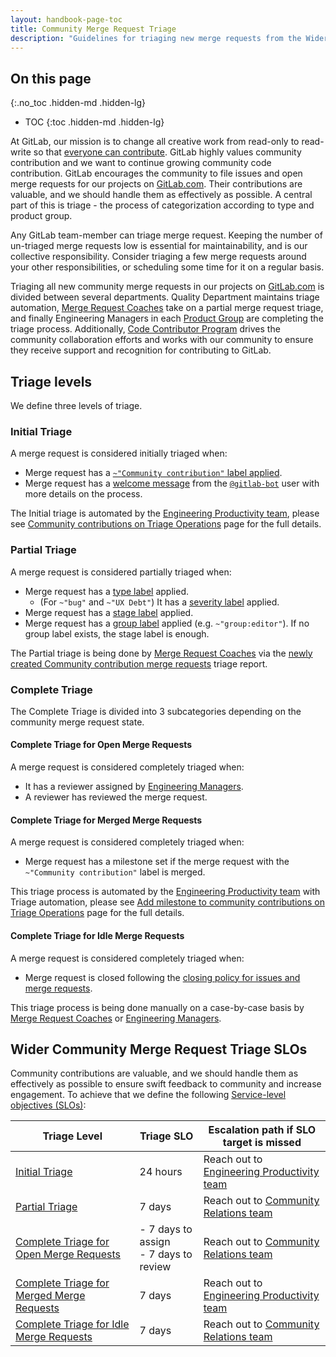 ```yaml
---
layout: handbook-page-toc
title: Community Merge Request Triage
description: "Guidelines for triaging new merge requests from the Wider community opened on GitLab.com projects"
---
```


## On this page
{:.no_toc .hidden-md .hidden-lg}

- TOC
{:toc .hidden-md .hidden-lg}

At GitLab, our mission is to change all creative work from read-only to read-write so that [everyone can contribute](/company/mission-and-vision/#mission). GitLab highly values community contribution and we want to continue growing community code contribution. GitLab encourages the community to file issues and open merge requests for our projects on [GitLab.com][GitLab.com]. Their contributions are valuable, and we should handle them as effectively as possible. A central part of this is triage - the process of categorization according to type and product group.

Any GitLab team-member can triage merge request. Keeping the number of un-triaged merge requests low is essential for maintainability, and is our collective responsibility. Consider triaging a few merge requests around your other responsibilities, or scheduling some time for it on a regular basis.

Triaging all new community merge requests in our projects on [GitLab.com][GitLab.com] is divided between several departments. Quality Department maintains triage automation, [Merge Request Coaches](/handbook/marketing/community-relations/code-contributor-program/resources/merge-request-coach-lifecycle.html) take on a partial merge request triage, and finally Engineering Managers in each [Product Group](/handbook/product/categories/#devops-stages) are completing the triage process. Additionally, [Code Contributor Program](/handbook/marketing/community-relations/code-contributor-program/) drives the community collaboration efforts and works with our community to ensure they receive support and recognition for contributing to GitLab.

## Triage levels

We define three levels of triage.

### Initial Triage

A merge request is considered initially triaged when:

- Merge request has a [`~"Community contribution"` label applied](/handbook/engineering/quality/triage-operations/#ensure-quick-feedback-for-community-contributions).
- Merge request has a [welcome message](https://gitlab.com/gitlab-org/quality/triage-serverless/-/blob/master/triage/processor/thank_community_contribution.rb) from the [`@gitlab-bot`](https://gitlab.com/gitlab-bot) user with more details on the process.

The Initial triage is automated by the [Engineering Productivity team][Engineering Productivity team], please see [Community contributions on Triage Operations](/handbook/engineering/quality/triage-operations/#community-contributions) page for the full details.

### Partial Triage

A merge request is considered partially triaged when:

- Merge request has a [type label](https://docs.gitlab.com/ee/development/contributing/issue_workflow.html#type-labels) applied.
  - (For `~"bug"` and `~"UX Debt"`) It has a [severity label](https://docs.gitlab.com/ee/development/contributing/issue_workflow.html#severity-labels) applied.
- Merge request has a [stage label](https://docs.gitlab.com/ee/development/contributing/issue_workflow.html#stage-labels) applied.
- Merge request has a [group label](https://docs.gitlab.com/ee/development/contributing/issue_workflow.html#group-labels) applied (e.g. `~"group:editor"`). If no group label exists, the stage label is enough.

The Partial triage is being done by [Merge Request Coaches](/handbook/marketing/community-relations/code-contributor-program/resources/merge-request-coach-lifecycle.html) via the [newly created Community contribution merge requests](/handbook/engineering/quality/triage-operations/#newly-created-community-contribution-merge-requests-requiring-first-triage) triage report.

### Complete Triage

The Complete Triage is divided into 3 subcategories depending on the community merge request state.

#### Complete Triage for Open Merge Requests

A merge request is considered completely triaged when:

- It has a reviewer assigned by [Engineering Managers](/handbook/engineering/quality/triage-operations/#community-merge-requests-requiring-attention).
- A reviewer has reviewed the merge request.

#### Complete Triage for Merged Merge Requests

A merge request is considered completely triaged when:

- Merge request has a milestone set if the merge request with the `~"Community contribution"` label is merged.

This triage process is automated by the [Engineering Productivity team][Engineering Productivity team] with Triage automation, please see [Add milestone to community contributions on Triage Operations](/handbook/engineering/quality/triage-operations/#add-milestone-to-community-merge-requests) page for the full details.

#### Complete Triage for Idle Merge Requests

A merge request is considered completely triaged when:

- Merge request is closed following the [closing policy for issues and merge requests](https://docs.gitlab.com/ee/development/contributing/#closing-policy-for-issues-and-merge-requests).

This triage process is being done manually on a case-by-case basis by [Merge Request Coaches](/job-families/expert/merge-request-coach/#closing-merge-requests) or [Engineering Managers](/handbook/engineering/quality/triage-operations/#community-merge-requests-requiring-attention).

## Wider Community Merge Request Triage SLOs

Community contributions are valuable, and we should handle them as effectively as possible to ensure swift feedback to community and increase engagement. To achieve that we define the following [Service-level objectives (SLOs)](https://en.wikipedia.org/wiki/Service-level_objective):

| Triage Level                                                                            | Triage SLO                                 | Escalation path if SLO target is missed                                                                    |
|-----------------------------------------------------------------------------------------|--------------------------------------------|------------------------------------------------------------------------------------------------------------|
| [Initial Triage](#initial-triage)                                                       | 24 hours                                   | Reach out to [Engineering Productivity team][Engineering Productivity team]|
| [Partial Triage](#partial-triage)                                                        | 7 days                                     | Reach out to [Community Relations team](/handbook/marketing/community-relations/#-how-to-reach-us)         |
| [Complete Triage for Open Merge Requests](#complete-triage-for-open-merge-requests)     | - 7 days to assign <br> - 7 days to review | Reach out to [Community Relations team](/handbook/marketing/community-relations/#-how-to-reach-us)         |
| [Complete Triage for Merged Merge Requests](#complete-triage-for-merged-merge-requests) | 7 days                                     | Reach out to [Engineering Productivity team][Engineering Productivity team] |
| [Complete Triage for Idle Merge Requests](#complete-triage-for-idle-merge-requests)    | 7 days                                     | Reach out to [Community Relations team](/handbook/marketing/community-relations/#-how-to-reach-us)         |

[GitLab.com]: (https://gitlab.com/groups/gitlab-org)
[Engineering Productivity team]: (/handbook/engineering/quality/#engineering-productivity-team)
